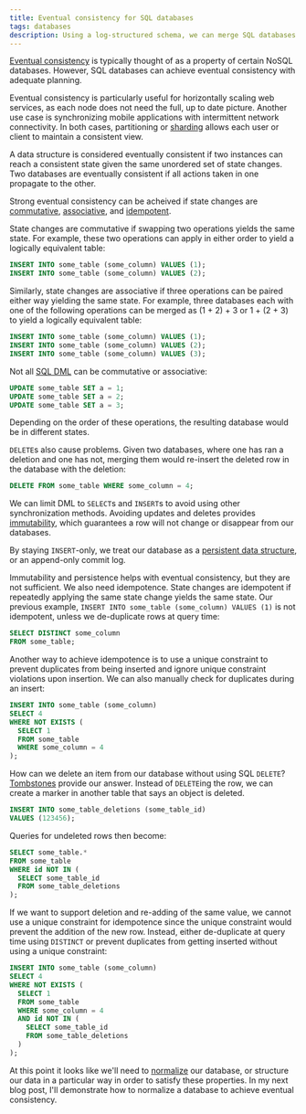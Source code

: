 ```yaml
---
title: Eventual consistency for SQL databases
tags: databases
description: Using a log-structured schema, we can merge SQL databases to achieve eventual consistency.
---
```


[Eventual consistency](https://en.wikipedia.org/wiki/Eventual_consistency) is
typically thought of as a property of certain NoSQL databases.  However, SQL
databases can achieve eventual consistency with adequate planning.

Eventual consistency is particularly useful for horizontally scaling web
services, as each node does not need the full, up to date picture. Another use
case is synchronizing mobile applications with intermittent network
connectivity. In both cases, partitioning or
[sharding](https://en.wikipedia.org/wiki/Shard_%28database_architecture%29)
allows each user or client to maintain a consistent view.

A data structure is considered eventually consistent if two instances can reach
a consistent state given the same unordered set of state changes. Two databases
are eventually consistent if all actions taken in one propagate to the other.

Strong eventual consistency can be acheived if state changes are
[commutative](https://en.wikipedia.org/wiki/Commutative_property),
[associative](https://en.wikipedia.org/wiki/Associative_property), and
[idempotent](https://en.wikipedia.org/wiki/Idempotence).

State changes are commutative if swapping two operations yields the same state.
For example, these two operations can apply in either order to yield a
logically equivalent table:

~~~ SQL
INSERT INTO some_table (some_column) VALUES (1);
INSERT INTO some_table (some_column) VALUES (2);
~~~

Similarly, state changes are associative if three operations can be paired
either way yielding the same state. For example, three databases each with one
of the following operations can be merged as (1 + 2) + 3 or 1 + (2 + 3) to yield
a logically equivalent table:

~~~ SQL
INSERT INTO some_table (some_column) VALUES (1);
INSERT INTO some_table (some_column) VALUES (2);
INSERT INTO some_table (some_column) VALUES (3);
~~~

Not all [SQL DML](https://en.wikipedia.org/wiki/Data_manipulation_language) can
be commutative or associative:

~~~ SQL
UPDATE some_table SET a = 1;
UPDATE some_table SET a = 2;
UPDATE some_table SET a = 3;
~~~

Depending on the order of these operations, the resulting database would be in
different states.

`DELETE`s also cause problems. Given two databases, where one has ran a deletion
and one has not, merging them would re-insert the deleted row in the database
with the deletion:

~~~ SQL
DELETE FROM some_table WHERE some_column = 4;
~~~

We can limit DML to `SELECT`s and `INSERT`s to avoid using other synchronization
methods. Avoiding updates and deletes provides
[immutability](https://en.wikipedia.org/wiki/Immutable_object), which guarantees
a row will not change or disappear from our databases.

By staying `INSERT`-only, we treat our database as a [persistent data
structure](https://en.wikipedia.org/wiki/Persistent_data_structure), or an
append-only commit log.

Immutability and persistence helps with eventual consistency, but they are not
sufficient. We also need idempotence. State changes are idempotent if repeatedly
applying the same state change yields the same state. Our previous example,
`INSERT INTO some_table (some_column) VALUES (1)` is not idempotent, unless we
de-duplicate rows at query time:

~~~ SQL
SELECT DISTINCT some_column
FROM some_table;
~~~

Another way to achieve idempotence is to use a unique constraint to prevent
duplicates from being inserted and ignore unique constraint violations upon
insertion. We can also manually check for duplicates during an insert:

~~~ SQL
INSERT INTO some_table (some_column)
SELECT 4
WHERE NOT EXISTS (
  SELECT 1
  FROM some_table
  WHERE some_column = 4
);
~~~

How can we delete an item from our database without using SQL `DELETE`?
[Tombstones](https://en.wikipedia.org/wiki/Tombstone_%28data_store%29) provide
our answer. Instead of `DELETE`ing the row, we can create a marker in another
table that says an object is deleted.

~~~ SQL
INSERT INTO some_table_deletions (some_table_id)
VALUES (123456);
~~~

Queries for undeleted rows then become:

~~~ SQL
SELECT some_table.*
FROM some_table
WHERE id NOT IN (
  SELECT some_table_id
  FROM some_table_deletions
);
~~~

If we want to support deletion and re-adding of the same value, we cannot use a
unique constraint for idempotence since the unique constraint would prevent the
addition of the new row. Instead, either de-duplicate at query time using
`DISTINCT` or prevent duplicates from getting inserted without using a unique
constraint:

~~~ SQL
INSERT INTO some_table (some_column)
SELECT 4
WHERE NOT EXISTS (
  SELECT 1
  FROM some_table
  WHERE some_column = 4
  AND id NOT IN (
    SELECT some_table_id
    FROM some_table_deletions
  )
);
~~~

At this point it looks like we'll need to
[normalize](https://en.wikipedia.org/wiki/Database_normalization) our database,
or structure our data in a particular way in order to satisfy these properties.
In my next blog post, I'll demonstrate how to normalize a database to
achieve eventual consistency.
